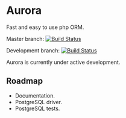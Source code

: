 Aurora
======

Fast and easy to use php ORM.

Master branch: [![Build Status](https://travis-ci.org/mvader/Aurora.png?branch=master)](https://travis-ci.org/mvader/Aurora) 

Development branch: [![Build Status](https://travis-ci.org/mvader/Aurora.png?branch=development)](https://travis-ci.org/mvader/Aurora)

Aurora is currently under active development.

Roadmap
-------
* Documentation.
* PostgreSQL driver.
* PostgreSQL tests.
